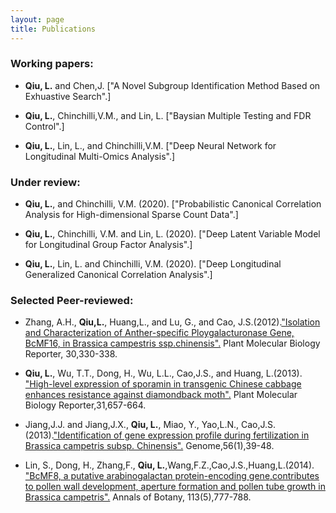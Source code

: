 ```yaml
---
layout: page
title: Publications
---
```


### Working papers:

- **Qiu, L.** and Chen,J. ["A Novel Subgroup Identification Method Based on Exhuastive Search".]

- **Qiu, L.**, Chinchilli,V.M., and Lin, L. ["Baysian Multiple Testing and FDR Control".]

- **Qiu, L.**, Lin, L., and Chinchilli,V.M. ["Deep Neural Network for Longitudinal Multi-Omics Analysis".]

### Under review:

- **Qiu, L.**, and Chinchilli, V.M. (2020). ["Probabilistic Canonical Correlation Analysis for High-dimensional
Sparse Count Data".]

- **Qiu, L.**, Chinchilli, V.M. and Lin, L. (2020). ["Deep Latent Variable Model for Longitudinal Group Factor Analysis".]

- **Qiu, L.**, Lin, L. and Chinchilli, V.M.  (2020). ["Deep Longitudinal Generalized Canonical Correlation Analysis".]

### Selected Peer-reviewed:

- Zhang, A.H., **Qiu,L.**, Huang,L., and Lu, G., and Cao, J.S.(2012).["Isolation and Characterization of Anther-specific Ploygalacturonase Gene, BcMF16, in Brassica campestris ssp.chinensis".](https://link.springer.com/article/10.1007/s11105-011-0341-2) Plant Molecular Biology Reporter, 30,330-338.

- **Qiu, L.**, Wu, T.T., Dong, H., Wu, L.L., Cao,J.S., and Huang, L.(2013). ["High-level expression of sporamin in transgenic Chinese cabbage enhances
resistance against diamondback moth".](https://link.springer.com/article/10.1007/s11105-012-0536-1) Plant Molecular Biology Reporter,31,657-664.

- Jiang,J.J. and Jiang,J.X., **Qiu, L.**, Miao, Y., Yao,L.N., Cao,J.S.(2013).["Identification of gene expression profile during
fertilization in Brassica campetris subsp. Chinensis".](https://www.nrcresearchpress.com/doi/abs/10.1139/gen-2012-0088#.XrHFvC2ZPys) Genome,56(1),39-48.

- Lin, S., Dong, H., Zhang,F., **Qiu, L.**,Wang,F.Z.,Cao,J.S.,Huang,L.(2014). ["BcMF8, a putative arabinogalactan protein-encoding gene,contributes to pollen
wall development, aperture formation and pollen tube growth in Brassica campetris".](https://academic.oup.com/aob/article/113/5/777/159963) Annals of Botany, 113(5),777-788.



